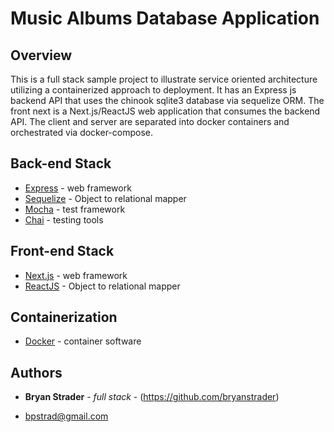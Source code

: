 # Music Albums Database Application

## Overview

This is a full stack sample project to illustrate service oriented architecture utilizing a containerized approach to deployment.
It has an Express js backend API that uses the chinook sqlite3 database via sequelize ORM.
The front next is a Next.js/ReactJS web application that consumes the backend API.
The client and server are separated into docker containers and orchestrated via docker-compose.


## Back-end Stack
* [Express](https://expressjs.com/) - web framework
* [Sequelize](https://sequelize.org/) - Object to relational mapper
* [Mocha](https://mochajs.org/) - test framework
* [Chai](https://www.chaijs.com/) - testing tools

## Front-end Stack
* [Next.js](https://nextjs.org/) - web framework
* [ReactJS](https://reactjs.org/) - Object to relational mapper

## Containerization
* [Docker](https://docker.com/) - container software

## Authors

* **Bryan Strader** - *full stack* - (https://github.com/bryanstrader)

* bpstrad@gmail.com



